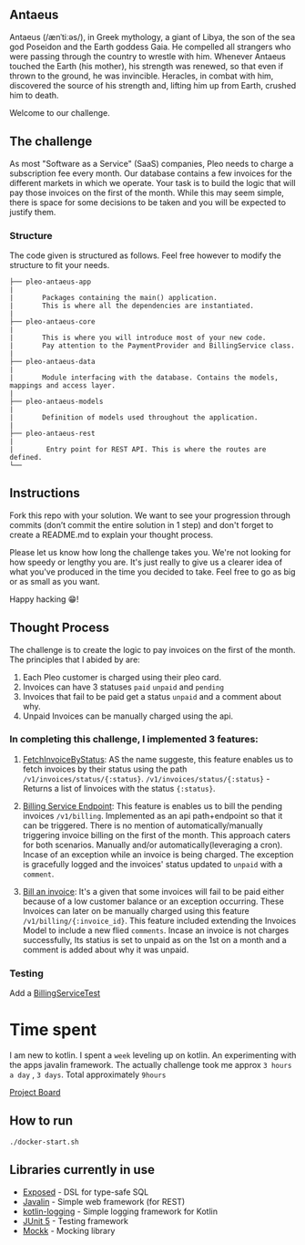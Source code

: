 ## Antaeus

Antaeus (/ænˈtiːəs/), in Greek mythology, a giant of Libya, the son of the sea god Poseidon and the Earth goddess Gaia. He compelled all strangers who were passing through the country to wrestle with him. Whenever Antaeus touched the Earth (his mother), his strength was renewed, so that even if thrown to the ground, he was invincible. Heracles, in combat with him, discovered the source of his strength and, lifting him up from Earth, crushed him to death.

Welcome to our challenge.

## The challenge

As most "Software as a Service" (SaaS) companies, Pleo needs to charge a subscription fee every month. Our database contains a few invoices for the different markets in which we operate. Your task is to build the logic that will pay those invoices on the first of the month. While this may seem simple, there is space for some decisions to be taken and you will be expected to justify them.

### Structure
The code given is structured as follows. Feel free however to modify the structure to fit your needs.
```
├── pleo-antaeus-app
|
|       Packages containing the main() application. 
|       This is where all the dependencies are instantiated.
|
├── pleo-antaeus-core
|
|       This is where you will introduce most of your new code.
|       Pay attention to the PaymentProvider and BillingService class.
|
├── pleo-antaeus-data
|
|       Module interfacing with the database. Contains the models, mappings and access layer.
|
├── pleo-antaeus-models
|
|       Definition of models used throughout the application.
|
├── pleo-antaeus-rest
|
|        Entry point for REST API. This is where the routes are defined.
└──
```

## Instructions
Fork this repo with your solution. We want to see your progression through commits (don’t commit the entire solution in 1 step) and don't forget to create a README.md to explain your thought process.

Please let us know how long the challenge takes you. We're not looking for how speedy or lengthy you are. It's just really to give us a clearer idea of what you've produced in the time you decided to take. Feel free to go as big or as small as you want.

Happy hacking 😁!

## Thought Process
The challenge is to create the logic to pay invoices on the first of the month. The principles that I abided by are:
1. Each Pleo customer is charged using their pleo card.
2. Invoices can have 3 statuses `paid` `unpaid` and `pending`
3. Invoices that fail to be paid get a status `unpaid` and a comment about why.
3. Unpaid Invoices can be manually charged using the api.

### In completing this challenge, I implemented 3 features:
1. [FetchInvoiceByStatus](https://github.com/bmwachajr/antaeus/pull/1): AS the name suggeste, this feature enables us to fetch invoices by their status using the path `/v1/invoices/status/{:status}`.
  `/v1/invoices/status/{:status}` - Returns a list of linvoices with the status `{:status}`.

2. [Billing Service Endpoint](https://github.com/bmwachajr/antaeus/pull/2): This feature is enables us to bill the pending invoices `/v1/billing`. 
Implemented as an api path+endpoint so that it can be triggered. There is no mention of automatically/manually triggering invoice billing on the first of the month. This approach caters for both scenarios. Manually and/or automatically(leveraging a cron). Incase of an exception while an invoice is being charged. The exception is gracefully logged and the invoices' status updated to `unpaid` with a `comment`.

3. [Bill an invoice](https://github.com/bmwachajr/antaeus/pull/4): It's a given that some invoices will fail to be paid either because of a low customer balance or an exception occurring. These Invoices can later on be manually charged using this feature `/v1/billing/{:invoice_id}`. This feature included extending the Invoices Model to include a new flied `comments`. Incase an invoice is not charges successfully, Its statius is set to unpaid as on the 1st on a month and a comment is added about why it was unpaid.

### Testing
Add a [BillingServiceTest](https://github.com/bmwachajr/antaeus/pull/3)

# Time spent
I am new to kotlin. I spent a `week` leveling up on kotlin. An experimenting with the apps javalin framework.
The actually challenge took me approx `3 hours a day` , `3 days`. Total approximately `9hours`

[Project Board](https://github.com/bmwachajr/antaeus/projects/1)

## How to run
```
./docker-start.sh
```

## Libraries currently in use
* [Exposed](https://github.com/JetBrains/Exposed) - DSL for type-safe SQL
* [Javalin](https://javalin.io/) - Simple web framework (for REST)
* [kotlin-logging](https://github.com/MicroUtils/kotlin-logging) - Simple logging framework for Kotlin
* [JUnit 5](https://junit.org/junit5/) - Testing framework
* [Mockk](https://mockk.io/) - Mocking library
